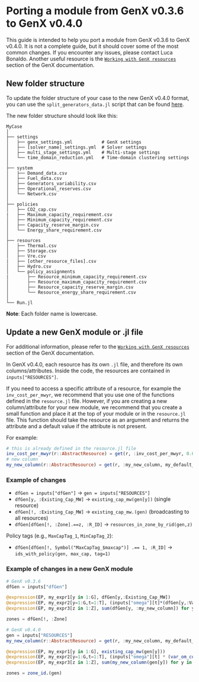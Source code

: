# Porting a module from GenX v0.3.6 to GenX v0.4.0

This guide is intended to help you port a module from GenX v0.3.6 to GenX v0.4.0. It is not a complete guide, but it should cover some of the most common changes. If you encounter any issues, please contact Luca Bonaldo. Another useful resource is the [`Working with GenX resources`](https://genxproject.github.io/GenX.jl/dev/developer_guide/#Working-with-GenX-resources) section of the GenX documentation. 

## New folder structure
To update the folder structure of your case to the new GenX v0.4.0 format, you can use the `split_generators_data.jl` script that can be found [here](https://github.com/lbonaldo/GenX/tree/release/0.4.0_user_guide/split_generators_data).

The new folder structure should look like this:
```
MyCase
│ 
├── settings
│   ├── genx_settings.yml           # GenX settings
│   ├── [solver_name]_settings.yml  # Solver settings
│   ├── multi_stage_settings.yml    # Multi-stage settings
│   └── time_domain_reduction.yml   # Time-domain clustering settings
│ 
├── system
│   ├── Demand_data.csv
│   ├── Fuel_data.csv
│   ├── Generators_variability.csv
│   ├── Operational_reserves.csv
│   └── Network.csv
│ 
├── policies
│   ├── CO2_cap.csv
|   ├── Maximum_capacity_requirement.csv
│   ├── Minimum_capacity_requirement.csv
│   ├── Capacity_reserve_margin.csv
│   └── Energy_share_requirement.csv
│ 
├── resources
│   ├── Thermal.csv
│   ├── Storage.csv
│   ├── Vre.csv
|   ├── [other_resource_files].csv
│   ├── Hydro.csv
│   └── policy_assignments
|       ├── Resource_minimum_capacity_requirement.csv
│       ├── Resource_maximum_capacity_requirement.csv
│       ├── Resource_capacity_reserve_margin.csv
│       └── Resource_energy_share_requirement.csv
│
└── Run.jl
```
**Note**:
Each folder name is lowercase. 

## Update a new GenX module or .jl file
For additional information, please refer to the [`Working with GenX resources`](https://genxproject.github.io/GenX.jl/dev/developer_guide/#Working-with-GenX-resources) section of the GenX documentation.

In GenX v0.4.0, each resource has its own `.jl` file, and therefore its own columns/attributes. Inside the code, the resources are contained in `inputs["RESOURCES"]`.

If you need to access a specific attribute of a resource, for example the `inv_cost_per_mwyr`, we recommend that you
use one of the functions defined in the `resource.jl` file. However, if you are creating a new column/attribute for your new module, we recommend that you create a small function and place it at the top of your module or in the `resource.jl` file. This function should take the resource as an argument and returns the attribute and a default value if the attribute is not present. 

For example:
```julia
# this is already defined in the resource.jl file
inv_cost_per_mwyr(r::AbstractResource) = get(r, :inv_cost_per_mwyr, 0.0)
# new column 
my_new_column(r::AbstractResource) = get(r, :my_new_column, my_default_value)
```

### Example of changes
-  `dfGen = inputs["dfGen"]` -> `gen = inputs["RESOURCES"]`
-  `dfGen[y, :Existing_Cap_MW]` -> `existing_cap_mw(gen[y])` (single resource)
-  `dfGen[!, :Existing_Cap_MW]` -> `existing_cap_mw.(gen)` (broadcasting to all resources)
-  `dfGen[dfGen[!, :Zone].==z, :R_ID]` -> `resources_in_zone_by_rid(gen,z)`

Policy tags (e.g., `MaxCapTag_1`, `MinCapTag_2`):
-  `dfGen[dfGen[!, Symbol("MaxCapTag_$maxcap")] .== 1, :R_ID]` -> `ids_with_policy(gen, max_cap, tag=1)`

### Example of changes in a new GenX module
```julia
# GenX v0.3.6
dfGen = inputs["dfGen"]

@expression(EP, my_expr1[y in 1:G], dfGen[y,:Existing_Cap_MW])
@expression(EP, my_expr2[y=1:G,t=1:T], (inputs["omega"][t]*(dfGen[y,:Var_OM_Cost_per_MWh]*vP[y,t])))
@expression(EP, my_expr3[z in 1:Z], sum(dfGen[y, :my_new_column]) for y in dfGen[dfGen[!, :Zone].==z, :R_ID])

zones = dfGen[!, :Zone]

# GenX v0.4.0
gen = inputs["RESOURCES"]
my_new_column(r::AbstractResource) = get(r, :my_new_column, my_default_value)

@expression(EP, my_expr1[y in 1:G], existing_cap_mw(gen[y]))
@expression(EP, my_expr2[y=1:G,t=1:T], (inputs["omega"][t] * (var_om_cost_per_mwh(gen[y]) * vP[y,t])))
@expression(EP, my_expr3[z in 1:Z], sum(my_new_column(gen[y]) for y in resources_in_zone_by_rid(gen,z)))

zones = zone_id.(gen)
```

